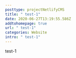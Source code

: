 ```yaml
---
posttype: projectNetlifyCMS
title: " test-1"
date: 2020-06-27T13:19:55.586Z
addtohomepage: true
url: " test-1"
categories: Website
intro: " test-1"
---
```

 test-1